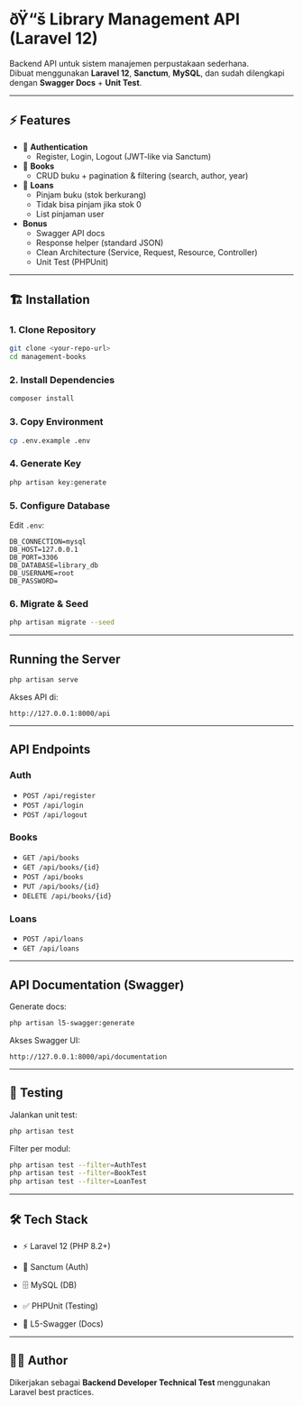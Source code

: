 # ðŸ“š Library Management API (Laravel 12)

Backend API untuk sistem manajemen perpustakaan sederhana.  
Dibuat menggunakan **Laravel 12**, **Sanctum**, **MySQL**, dan sudah dilengkapi dengan **Swagger Docs** + **Unit Test**.

---

## ⚡ Features
- 🔐 **Authentication**
  - Register, Login, Logout (JWT-like via Sanctum)
- 📖 **Books**
  - CRUD buku + pagination & filtering (search, author, year)
- 📖 **Loans**
  - Pinjam buku (stok berkurang)
  - Tidak bisa pinjam jika stok 0
  - List pinjaman user
- **Bonus**
  - Swagger API docs
  - Response helper (standard JSON)
  - Clean Architecture (Service, Request, Resource, Controller)
  - Unit Test (PHPUnit)

---

## 🏗 Installation

### 1. Clone Repository
```bash
git clone <your-repo-url>
cd management-books
```

### 2. Install Dependencies
```bash
composer install
```

### 3. Copy Environment
```bash
cp .env.example .env
```

### 4. Generate Key
```bash
php artisan key:generate
```

### 5. Configure Database
Edit `.env`:
```env
DB_CONNECTION=mysql
DB_HOST=127.0.0.1
DB_PORT=3306
DB_DATABASE=library_db
DB_USERNAME=root
DB_PASSWORD=
```

### 6. Migrate & Seed
```bash
php artisan migrate --seed
```

---

## Running the Server
```bash
php artisan serve
```
Akses API di:
```
http://127.0.0.1:8000/api
```

---

## API Endpoints

### Auth
- `POST /api/register`
- `POST /api/login`
- `POST /api/logout`

### Books
- `GET /api/books`
- `GET /api/books/{id}`
- `POST /api/books`
- `PUT /api/books/{id}`
- `DELETE /api/books/{id}`

### Loans
- `POST /api/loans`
- `GET /api/loans`

---

##  API Documentation (Swagger)

Generate docs:
```bash
php artisan l5-swagger:generate
```

Akses Swagger UI:
```
http://127.0.0.1:8000/api/documentation
```

---

## 🧪 Testing

Jalankan unit test:
```bash
php artisan test
```

Filter per modul:
```bash
php artisan test --filter=AuthTest
php artisan test --filter=BookTest
php artisan test --filter=LoanTest
```

---
## 🛠 Tech Stack
-  ⚡ Laravel 12 (PHP 8.2+)

-  🔐 Sanctum (Auth)

-  🗄  MySQL (DB)

-  ✅ PHPUnit (Testing)

-  📜 L5-Swagger (Docs)

---

 ## 👨‍💻 Author
Dikerjakan sebagai **Backend Developer Technical Test** menggunakan Laravel best practices.
